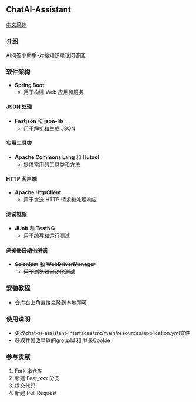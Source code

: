 ## ChatAI-Assistant
[中文简体](README.md)
### 介绍
AI问答小助手-对接知识星球问答区

### 软件架构

- **Spring Boot**
    - 用于构建 Web 应用和服务

#### JSON 处理

- **Fastjson** 和 **json-lib**
    - 用于解析和生成 JSON

#### 实用工具类

- **Apache Commons Lang** 和 **Hutool**
    - 提供常用的工具类和方法

#### HTTP 客户端

- **Apache HttpClient**
    - 用于发送 HTTP 请求和处理响应

#### 测试框架

- **JUnit** 和 **TestNG**
    - 用于编写和运行测试

#### ~~浏览器自动化测试~~

- ~~**Selenium**~~ 和 ~~**WebDriverManager**~~
    - ~~用于浏览器自动化测试~~

### 安装教程

- 仓库右上角直接克隆到本地即可

### 使用说明

- 更改chat-ai-assistant-interfaces/src/main/resources/application.yml文件
- 获取并修改星球的groupId 和 登录Cookie

### 参与贡献

1.  Fork 本仓库
2.  新建 Feat_xxx 分支
3.  提交代码
4.  新建 Pull Request
